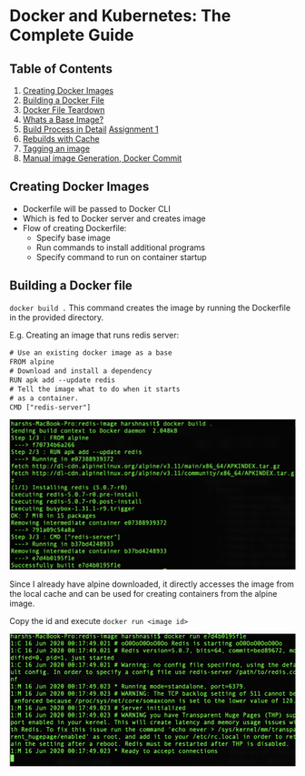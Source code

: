 # Docker and Kubernetes: The Complete Guide
## Table of Contents

1. [Creating Docker Images](#CreatingImages)
2. [Building a Docker File](#BuildingDFile)
3. [Docker File Teardown](#FileTeardown)
4. [Whats a Base Image?](#BaseImage)
5. [Build Process in Detail](#ContainersVsVM)
[Assignment 1](#Assignment1)
6. [Rebuilds with Cache](#RebuildCache)
7. [Tagging an image](#Tagging)
8. [Manual image Generation, Docker Commit](#ManualImage)

## Creating Docker Images <a name="CreatingImages"></a>

* Dockerfile will be passed to Docker CLI
* Which is fed to Docker server and creates image
* Flow of creating Dockerfile:
    - Specify base image
    - Run commands to install additional programs
    - Specify command to run on container startup

## Building a Docker file <a name="BuildingDFile"></a>

`docker build .`
This command creates the image by running the Dockerfile in
    the provided directory.

E.g. Creating an image that runs redis server:
```
# Use an existing docker image as a base
FROM alpine
# Download and install a dependency
RUN apk add --update redis
# Tell the image what to do when it starts
# as a container.
CMD ["redis-server"]
```


![build image](./Images/buildImage.png)

Since I already have alpine downloaded, it directly accesses the image from the local cache and can be used for creating containers from the alpine image.

Copy the id and execute `docker run <image id>`

![run image](./Images/runImage.png)
 
